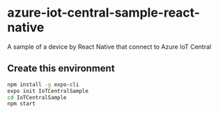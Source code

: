 # azure-iot-central-sample-react-native
A sample of a device by React Native that connect to Azure IoT Central

## Create this environment

```bash
npm install -g expo-cli
expo init IoTCentralSample
cd IoTCentralSample
npm start
```